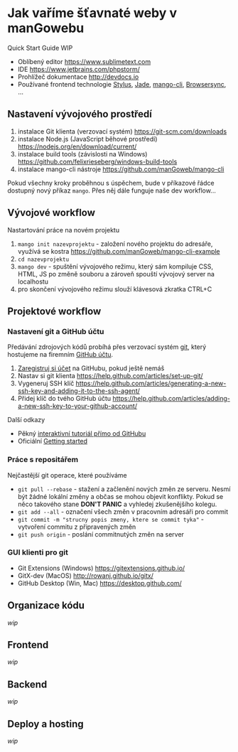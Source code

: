# Jak vaříme šťavnaté weby v manGowebu

Quick Start Guide WIP

- Oblíbený editor https://www.sublimetext.com
- IDE https://www.jetbrains.com/phpstorm/
- Prohlížeč dokumentace http://devdocs.io
- Používané frontend technologie [Stylus](http://stylus-lang.com), [Jade](http://naltatis.github.io/jade-syntax-docs), [mango-cli](http://mangocli.org), [Browsersync](https://www.browsersync.io), ...

## Nastavení vývojového prostředí

1. instalace Git klienta (verzovací systém) https://git-scm.com/downloads
2. instalace Node.js (JavaScript běhové prostředí) https://nodejs.org/en/download/current/
3. instalace build tools (závislosti na Windows) https://github.com/felixrieseberg/windows-build-tools
4. instalace mango-cli nástroje https://github.com/manGoweb/mango-cli

Pokud všechny kroky proběhnou s úspěchem, bude v příkazové řádce dostupný nový příkaz `mango`. Přes něj dále funguje naše dev workflow...

## Vývojové workflow

Nastartování práce na novém projektu

1. `mango init nazevprojektu` - založení nového projektu do adresáře, využívá se kostra https://github.com/manGoweb/mango-cli-example
2. `cd nazevprojektu`
3. `mango dev` - spuštění vývojového režimu, který sám kompiluje CSS, HTML, JS po změně souboru a zároveň spouští vývojový server na localhostu
4. pro skončení vývojového režimu slouží klávesová zkratka CTRL+C

## Projektové workflow

### Nastavení git a GitHub účtu

Předávání zdrojových kódů probíhá přes verzovací systém [git](https://git-scm.com), který hostujeme na firemním [GitHub účtu](https://github.com/manGoweb).

1. [Zaregistruj si účet](https://github.com/join) na GitHubu, pokud ještě nemáš
2. Nastav si git klienta https://help.github.com/articles/set-up-git/
3. Vygeneruj SSH klíč https://help.github.com/articles/generating-a-new-ssh-key-and-adding-it-to-the-ssh-agent/
4. Přidej klíč do tvého GitHub účtu https://help.github.com/articles/adding-a-new-ssh-key-to-your-github-account/ 

Další odkazy

- Pěkný [interaktivní tutoriál přímo od GitHubu](https://try.github.io/levels/1/challenges/1)
- Oficiální [Getting started](https://git-scm.com/book/en/v2/Getting-Started-Git-Basics)

### Práce s repositářem

Nejčastější git operace, které používáme

- `git pull --rebase` - stažení a začlenění nových změn ze serveru. Nesmí být žádné lokální změny a občas se mohou objevit konflikty. Pokud se něco takového stane **DON'T PANIC** a vyhledej zkušenějšího kolegu.
- `git add --all` - označení všech změn v pracovním adresáři pro commit
- `git commit -m "strucny popis zmeny, ktere se commit tyka"` - vytvoření commitu z připravených změn
- `git push origin` - poslání commitnutých změn na server

### GUI klienti pro git

- Git Extensions (Windows) https://gitextensions.github.io/
- GitX-dev (MacOS) http://rowanj.github.io/gitx/
- GitHub Desktop (Win, Mac) https://desktop.github.com/

## Organizace kódu

*wip*

## Frontend

*wip*

## Backend

*wip*

## Deploy a hosting

*wip*
